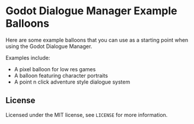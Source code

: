 # Godot Dialogue Manager Example Balloons

Here are some example balloons that you can use as a starting point when using the Godot Dialogue Manager.

Examples include:

- A pixel balloon for low res games
- A balloon featuring character portraits
- A point n click adventure style dialogue system

## License

Licensed under the MIT license, see `LICENSE` for more information.
